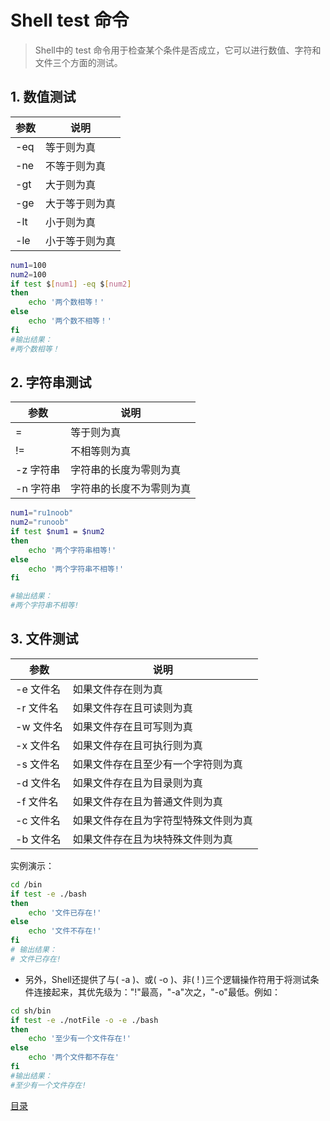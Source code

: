 # Shell test 命令

>Shell中的 test 命令用于检查某个条件是否成立，它可以进行数值、字符和文件三个方面的测试。

## 1. 数值测试

参数|说明
---|---
-eq|等于则为真
-ne|不等于则为真
-gt|大于则为真
-ge|大于等于则为真
-lt|小于则为真
-le|小于等于则为真

```sh
num1=100
num2=100
if test $[num1] -eq $[num2]
then
    echo '两个数相等！'
else
    echo '两个数不相等！'
fi
#输出结果：
#两个数相等！
```

## 2. 字符串测试

参数|说明
---|---
=|等于则为真
!=|不相等则为真
-z 字符串|字符串的长度为零则为真
-n 字符串|字符串的长度不为零则为真

```sh
num1="ru1noob"
num2="runoob"
if test $num1 = $num2
then
    echo '两个字符串相等!'
else
    echo '两个字符串不相等!'
fi

#输出结果：
#两个字符串不相等!
```

## 3. 文件测试

参数|说明
---|---
-e 文件名|如果文件存在则为真
-r 文件名|如果文件存在且可读则为真
-w 文件名|如果文件存在且可写则为真
-x 文件名|如果文件存在且可执行则为真
-s 文件名|如果文件存在且至少有一个字符则为真
-d 文件名|如果文件存在且为目录则为真
-f 文件名|如果文件存在且为普通文件则为真
-c 文件名|如果文件存在且为字符型特殊文件则为真
-b 文件名|如果文件存在且为块特殊文件则为真

实例演示：

```sh
cd /bin
if test -e ./bash
then
    echo '文件已存在!'
else
    echo '文件不存在!'
fi
# 输出结果：
# 文件已存在!
```

* 另外，Shell还提供了与( -a )、或( -o )、非( ! )三个逻辑操作符用于将测试条件连接起来，其优先级为："!"最高，"-a"次之，"-o"最低。例如：

```sh
cd sh/bin
if test -e ./notFile -o -e ./bash
then
    echo '至少有一个文件存在!'
else
    echo '两个文件都不存在'
fi
#输出结果：
#至少有一个文件存在!
```

[目录](../README.md)